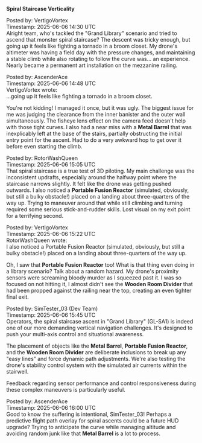 **Spiral Staircase Verticality**

Posted by: VertigoVortex  
Timestamp: 2025-06-06 14:30 UTC  
Alright team, who's tackled the "Grand Library" scenario and tried to ascend that monster spiral staircase? The descent was tricky enough, but going *up* it feels like fighting a tornado in a broom closet. My drone's altimeter was having a field day with the pressure changes, and maintaining a stable climb while also rotating to follow the curve was... an experience. Nearly became a permanent art installation on the mezzanine railing.

Posted by: AscenderAce  
Timestamp: 2025-06-06 14:48 UTC  
VertigoVortex wrote:  
...going up it feels like fighting a tornado in a broom closet.

You're not kidding\! I managed it once, but it was ugly. The biggest issue for me was judging the clearance from the inner banister and the outer wall simultaneously. The fisheye lens effect on the camera feed doesn't help with those tight curves. I also had a near miss with a **Metal Barrel** that was inexplicably left at the base of the stairs, partially obstructing the initial entry point for the ascent. Had to do a very awkward hop to get over it before even starting the climb.

Posted by: RotorWashQueen  
Timestamp: 2025-06-06 15:05 UTC  
That spiral staircase is a true test of 3D piloting. My main challenge was the inconsistent updrafts, especially around the halfway point where the staircase narrows slightly. It felt like the drone was getting pushed outwards. I also noticed a **Portable Fusion Reactor** (simulated, obviously, but still a bulky obstacle\!) placed on a landing about three-quarters of the way up. Trying to maneuver around that while still climbing and turning required some serious stick-and-rudder skills. Lost visual on my exit point for a terrifying second.

Posted by: VertigoVortex  
Timestamp: 2025-06-06 15:22 UTC  
RotorWashQueen wrote:  
I also noticed a Portable Fusion Reactor (simulated, obviously, but still a bulky obstacle\!) placed on a landing about three-quarters of the way up.

Oh, I saw that **Portable Fusion Reactor** too\! What is that thing even doing in a library scenario? Talk about a random hazard. My drone's proximity sensors were screaming bloody murder as I squeezed past it. I was so focused on not hitting it, I almost didn't see the **Wooden Room Divider** that had been propped against the railing near the top, creating an even tighter final exit.

Posted by: SimTester\_03 (Dev Team)  
Timestamp: 2025-06-06 15:45 UTC  
Operators, the spiral staircase ascent in "Grand Library" (GL-SA1) is indeed one of our more demanding vertical navigation challenges. It's designed to push your multi-axis control and situational awareness.

The placement of objects like the **Metal Barrel**, **Portable Fusion Reactor**, and the **Wooden Room Divider** are deliberate inclusions to break up any "easy lines" and force dynamic path adjustments. We're also testing the drone's stability control system with the simulated air currents within the stairwell.

Feedback regarding sensor performance and control responsiveness during these complex maneuvers is particularly useful.

Posted by: AscenderAce  
Timestamp: 2025-06-06 16:00 UTC  
Good to know the suffering is intentional, SimTester\_03\! Perhaps a predictive flight path overlay for spiral ascents could be a future HUD upgrade? Trying to anticipate the curve while managing altitude and avoiding random junk like that **Metal Barrel** is a lot to process.